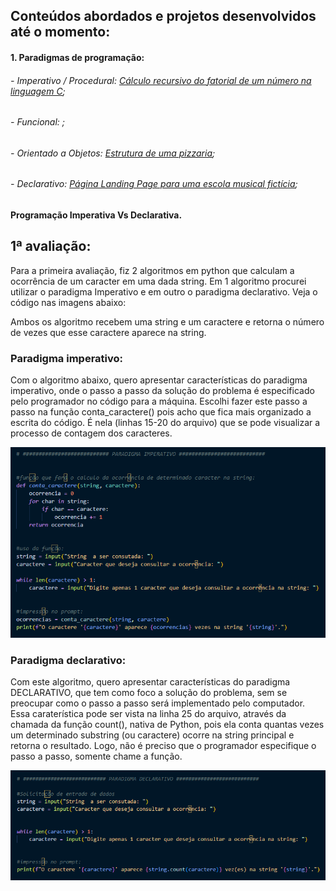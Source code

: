 <h2>Conteúdos abordados e projetos desenvolvidos até o momento:</h2>

<h4>1. Paradigmas de programação:</h4>
<h6>- Imperativo / Procedural: <a href="https://github.com/CassiaSantos/portifolioProjetos_Laboratorio-de-programacao/blob/main/fatorialPorRecursividadeEmC.c">Cálculo recursivo do fatorial de um número na linguagem C</a>;</h6>
<h6>- Funcional: <a href=""></a>;</h6>
<h6>- Orientado a Objetos: <a href="https://github.com/CassiaSantos/portifolioProjetos_Laboratorio-de-programacao/tree/main/Pizzaria">Estrutura de uma pizzaria</a>;</h6>
<h6>- Declarativo: <a href="https://cassiasantos.github.io/Jazz-School-Toms_LandingPage/">Página Landing Page para uma escola musical fictícia</a>;</h6>

<h4>Programação Imperativa Vs Declarativa.</h4>


<h2>1ª avaliação:</h2>
Para a primeira avaliação, fiz 2 algoritmos em python que calculam a ocorrência de um caracter em uma dada string. Em 1 algoritmo procurei utilizar o paradigma Imperativo e em outro o paradigma declarativo.
Veja o código nas imagens abaixo:
<p>Ambos os algoritmo recebem uma string e um caractere e retorna o número de vezes que esse caractere aparece na string.</p>
<h3>Paradigma imperativo:</h3>
<p>Com o algoritmo abaixo, quero apresentar características do paradigma imperativo, onde o passo a passo da solução do problema é especificado pelo programador no código para a máquina. Escolhi fazer este passo a passo na função conta_caractere() pois acho que fica mais organizado a escrita do código. É nela (linhas 15-20 do arquivo) que se pode visualizar a processo de contagem dos caracteres.</p>
<img src="ImagensReadme/paradigmaImperativo_01ava.png">

<h3>Paradigma declarativo:</h3>
<p>Com este algoritmo, quero apresentar características do paradigma DECLARATIVO, que tem como foco a solução do problema, sem se preocupar como o passo a passo será implementado pelo computador. Essa caraterística pode ser vista na linha 25 do arquivo, através da chamada da função count(), nativa de Python, pois ela conta quantas vezes um determinado substring (ou caractere) ocorre na string principal e retorna o resultado. Logo, não é preciso que o programador especifique o passo a passo, somente chame a função.</p>
<img src="ImagensReadme/paradigmaDeclarativo_01ava.png">
